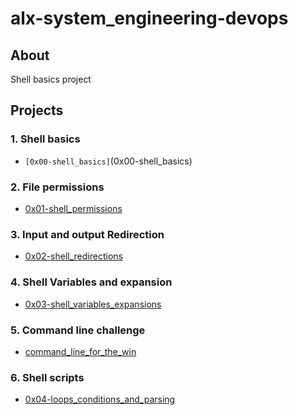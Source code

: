 # alx-system_engineering-devops
## About
Shell basics project
## Projects

### 1. Shell basics
* ```[0x00-shell_basics]```(0x00-shell_basics)

### 2. File permissions
* [0x01-shell_permissions](0x01-shell_permissions)

### 3. Input and output Redirection
* [0x02-shell_redirections](0x02-shell_redirections)

### 4. Shell Variables and expansion
* [0x03-shell_variables_expansions](0x03-shell_variables_expansions)
### 5. Command line challenge
* [command_line_for_the_win](command_line_for_the_win)

### 6. Shell scripts
* [0x04-loops_conditions_and_parsing](0x04-loops_conditions_and_parsing)
